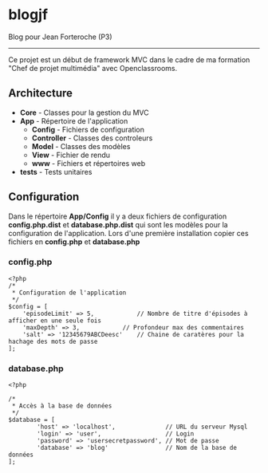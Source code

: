 # blogjf
Blog pour Jean Forteroche (P3)

---
Ce projet est un début de framework MVC dans le cadre de ma formation "Chef de projet multimédia" avec Openclassrooms.

## Architecture
+ **Core** - Classes pour la gestion du MVC
+ **App** - Répertoire de l'application
    + **Config** - Fichiers de configuration
    + **Controller** - Classes des controleurs
    + **Model** - Classes des modèles
    + **View** - Fichier de rendu
    + **www** - Fichiers et répertoires web
+ **tests** - Tests unitaires

## Configuration
Dans le répertoire **App/Config** il y a deux fichiers de configuration **config.php.dist** et **database.php.dist** qui sont les modèles pour la configuration  de l'application.
Lors d'une première installation copier ces fichiers en **config.php** et **database.php**


### config.php
	<?php
	/*
	 * Configuration de l'application
	 */
	$config = [
		'episodeLimit' => 5, 			// Nombre de titre d'épisodes à afficher en une seule fois
		'maxDepth' => 3,			// Profondeur max des commentaires
		'salt' => '12345679ABCDeesc'	// Chaine de caratères pour la hachage des mots de passe
	];

### database.php
	<?php

	/*
	 * Accès à la base de données
	 */
	$database = [
			'host' => 'localhost', 				// URL du serveur Mysql
			'login' => 'user',					// Login
			'password' => 'usersecretpassword',	// Mot de passe
			'database' => 'blog'				// Nom de la base de données
	];






